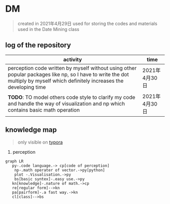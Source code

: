 # DM
> created in 2021年4月29日 
> used for storing the codes and materials used in the Date Mining class

## log of the repository
| activity                                                     | time          |
| ------------------------------------------------------------ | ------------- |
| perception code written by myself without using other popular packages like np, so I have to write the dot multiply by myself which  definitely increases the developing time | 2021年4月30日 |
| **TODO**: TO model others code style to clarify my code and handle the way of visualization and np which contains basic math operation | 2021年4月30日 |



## knowledge map 

> only visible on [typora](https://mermaid-js.github.io/mermaid/#/README)

1. perception

```mermaid
graph LR
   py-.code language.-> cp[code of perception]
	np-.math operater of vector.->py[python]
	plot -.Visualisation.->py
	bs[basic syntex]-.easy use.->py
   kn[knowledge]-.nature of math.->cp
   re[regular form]-->kn
   pa[pairform]-.a fast way.->kn
   cl[class]-->bs
   
   
```



